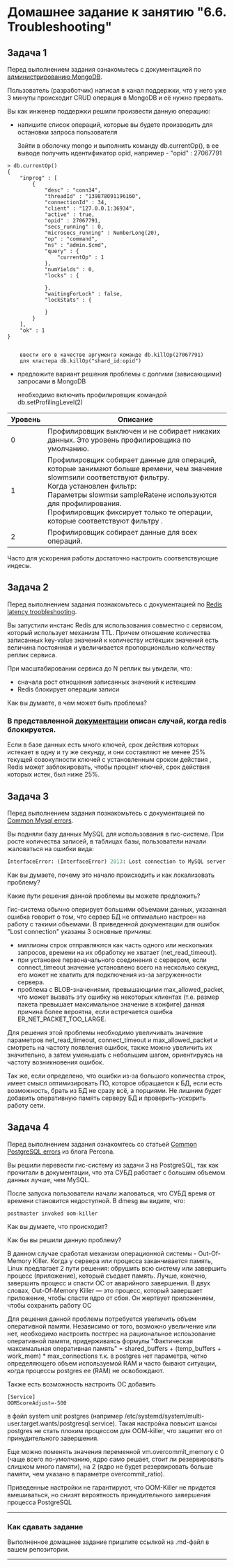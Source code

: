 # Домашнее задание к занятию "6.6. Troubleshooting"

## Задача 1

Перед выполнением задания ознакомьтесь с документацией по [администрированию MongoDB](https://docs.mongodb.com/manual/administration/).

Пользователь (разработчик) написал в канал поддержки, что у него уже 3 минуты происходит CRUD операция в MongoDB и её 
нужно прервать. 

Вы как инженер поддержки решили произвести данную операцию:
- напишите список операций, которые вы будете производить для остановки запроса пользователя
   
    Зайти в оболочку mongo и выполнить команду db.currentOp(), в ее выводе получить идентификатор
    opid, например - "opid" : 27067791
```shell
> db.currentOp()
{
	"inprog" : [
		{
			"desc" : "conn34",
			"threadId" : "139878091196160",
			"connectionId" : 34,
			"client" : "127.0.0.1:36934",
			"active" : true,
			"opid" : 27067791,
			"secs_running" : 0,
			"microsecs_running" : NumberLong(20),
			"op" : "command",
			"ns" : "admin.$cmd",
			"query" : {
				"currentOp" : 1
			},
			"numYields" : 0,
			"locks" : {
				
			},
			"waitingForLock" : false,
			"lockStats" : {
				
			}
		}
	],
	"ok" : 1
}


    ввести его в качестве аргумента команде db.killOp(27067791)
    для кластера db.killOp("shard_id:opid")
```

- предложите вариант решения проблемы с долгими (зависающими) запросами в MongoDB

    необходимо включить профилировщик командой db.setProfilingLevel(2)
    

|Уровень|Описание|
| --- | --- |
|0|Профилировщик выключен и не собирает никаких данных. Это уровень профилировщика по умолчанию.|
|1|Профилировщик собирает данные для операций, которые занимают больше времени, чем значение slowmsили соответствуют фильтру.<br/>Когда установлен фильтр:<br/>Параметры slowmsи sampleRateне используются для профилирования.<br/>Профилировщик фиксирует только те операции, которые соответствуют фильтру .|
|2 |Профилировщик собирает данные для всех операций.|

Часто для ускорения работы достаточно настроить соответствующие индесы.

## Задача 2

Перед выполнением задания познакомьтесь с документацией по [Redis latency troobleshooting](https://redis.io/topics/latency).

Вы запустили инстанс Redis для использования совместно с сервисом, который использует механизм TTL. 
Причем отношение количества записанных key-value значений к количеству истёкших значений есть величина постоянная и
увеличивается пропорционально количеству реплик сервиса. 

При масштабировании сервиса до N реплик вы увидели, что:
- сначала рост отношения записанных значений к истекшим
- Redis блокирует операции записи

Как вы думаете, в чем может быть проблема?
 
### В представленной [документации](https://redis.io/topics/latency) описан случай, когда redis блокируется.

Если в базе данных есть много ключей, срок действия которых истекает в одну и ту же секунду, и они составляют не менее 25% текущей совокупности ключей с установленным сроком действия , Redis может заблокировать, чтобы процент ключей, срок действия которых истек, был ниже 25%.


## Задача 3

Перед выполнением задания познакомьтесь с документацией по [Common Mysql errors](https://dev.mysql.com/doc/refman/8.0/en/common-errors.html).

Вы подняли базу данных MySQL для использования в гис-системе. При росте количества записей, в таблицах базы,
пользователи начали жаловаться на ошибки вида:
```python
InterfaceError: (InterfaceError) 2013: Lost connection to MySQL server during query u'SELECT..... '
```

Как вы думаете, почему это начало происходить и как локализовать проблему?

Какие пути решения данной проблемы вы можете предложить?

Гис-система обычно оперирует большими объемами данных, указанная ошибка говорит о том, что сервер БД не оптимально настроен на работу с такими объемами.
В приведенной документации для ошибок "Lost connection" указаны 3 основные причины:

- миллионы строк отправляются как часть одного или нескольких запросов, времени на их обработку не хватает (net_read_timeout). 
- при установке первоначального соединения с сервером, если connect_timeout значение установлено всего на несколько секунд, его может не хватить для подключения из-за загруженности сервера.
- проблема с BLOB-значениями, превышающими max_allowed_packet, что может вызвать эту ошибку на некоторых клиентах (т.е. размер пакета превышает максимальное значение в конфиге) данная причина более вероятна, если встречается ошибка ER_NET_PACKET_TOO_LARGE.

Для решения этой проблемы необходимо увеличивать значение параметров net_read_timeout, connect_timeout и max_allowed_packet и смотреть на частоту появления ошибок, также можно увеличить их значительно, а затем уменьшать с небольшим шагом, ориентируясь на частоту возникновения ошибок.

Так же, если определено, что ошибки из-за большого количества строк, имеет смысл оптимизировать ПО, которое обращается к БД, если есть возможность, брать из БД не сразу всё, а порциями. 
Не лишним будет добавить оперативную память серверу БД и проверить-ускорить работу сети.

## Задача 4

Перед выполнением задания ознакомтесь со статьей [Common PostgreSQL errors](https://www.percona.com/blog/2020/06/05/10-common-postgresql-errors/) из блога Percona.

Вы решили перевести гис-систему из задачи 3 на PostgreSQL, так как прочитали в документации, что эта СУБД работает с 
большим объемом данных лучше, чем MySQL.

После запуска пользователи начали жаловаться, что СУБД время от времени становится недоступной. В dmesg вы видите, что:

`postmaster invoked oom-killer`

Как вы думаете, что происходит?

Как бы вы решили данную проблему?

В данном случае сработал механизм операционной системы - Out-Of-Memory Killer. Когда у сервера или процесса заканчивается память, Linux предлагает 2 пути решения: обрушить всю систему или завершить процесс (приложение), который съедает память. Лучше, конечно, завершить процесс и спасти ОС от аварийного завершения. В двух словах, Out-Of-Memory Killer — это процесс, который завершает приложение, чтобы спасти ядро от сбоя. Он жертвует приложением, чтобы сохранить работу ОС

Для решения данной проблемы потребуется увеличить объем оперативной памяти. Независимо от того, возможно увеличение или нет, необходимо настроить постгрес на рациональное испоьзование оперативной памяти, придерживаясь формулы "Фактическая максимальная оперативная память" = shared_buffers + (temp_buffers + work_mem) * max_connections т.к. в postgres нет параметра, четко определяющего объем используемой RAM и часто бывают ситуации, когда процессы postgres ее (RAM) не освобождают. 

Также есть возможность настроить ОС добавить 

```shell
[Service]
OOMScoreAdjust=-500
```
в файл system unit postgres (например /etc/systemd/system/multi-user.target.wants/postgresql.service).
Такая настройка повысит шансы postgres не стать плохим процессом для OOM-killer, что защитит его от принудительного завершения. 

Еще можно поменять значения переменной vm.overcommit_memory с 0 (чаще всего по-умолчанию, ядро само решает, стоит ли резервировать слишком много памяти), на 2 (ядро не будет резервировать больше памяти, чем указано в параметре overcommit_ratio).

Приведенные настройки не гарантируют, что OOM-Killer не придется вмешиваться, но снизят вероятность принудительного завершения процесса PostgreSQL

---

### Как cдавать задание

Выполненное домашнее задание пришлите ссылкой на .md-файл в вашем репозитории.

---
